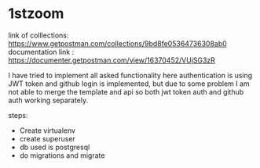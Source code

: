 # 1stzoom

link of colllections: https://www.getpostman.com/collections/9bd8fe05364736308ab0
documentation link : https://documenter.getpostman.com/view/16370452/VUjSG3zR

I have tried to implement all asked functionality here authentication is using JWT token and github login is implemented, but due to some problem I am not able to merge the template and api so both jwt token auth and github auth working separately.

steps:
- Create virtualenv
- create superuser
- db used is postgresql
- do migrations and migrate



